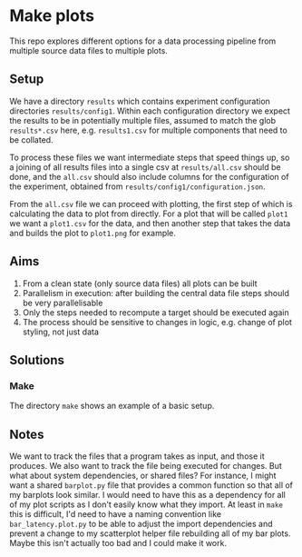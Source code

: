 # Make plots

This repo explores different options for a data processing pipeline from multiple source data files to multiple plots.

## Setup

We have a directory `results` which contains experiment configuration directories `results/config1`.
Within each configuration directory we expect the results to be in potentially multiple files, assumed to match the glob `results*.csv` here, e.g. `results1.csv` for multiple components that need to be collated.

To process these files we want intermediate steps that speed things up, so a joining of all results files into a single csv at `results/all.csv` should be done, and the `all.csv` should also include columns for the configuration of the experiment, obtained from `results/config1/configuration.json`.

From the `all.csv` file we can proceed with plotting, the first step of which is calculating the data to plot from directly.
For a plot that will be called `plot1` we want a `plot1.csv` for the data, and then another step that takes the data and builds the plot to `plot1.png` for example.

## Aims

1. From a clean state (only source data files) all plots can be built
2. Parallelism in execution: after building the central data file steps should be very parallelisable
3. Only the steps needed to recompute a target should be executed again
4. The process should be sensitive to changes in logic, e.g. change of plot styling, not just data

## Solutions

### Make

The directory `make` shows an example of a basic setup.

## Notes

We want to track the files that a program takes as input, and those it produces.
We also want to track the file being executed for changes.
But what about system dependencies, or shared files?
For instance, I might want a shared `barplot.py` file that provides a common function so that all of my barplots look similar.
I would need to have this as a dependency for all of my plot scripts as I don't easily know what they import.
At least in `make` this is difficult, I'd need to have a naming convention like `bar_latency.plot.py` to be able to adjust the import dependencies and prevent a change to my scatterplot helper file rebuilding all of my bar plots.
Maybe this isn't actually too bad and I could make it work.
